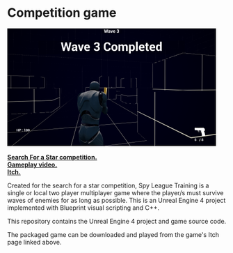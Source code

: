 # Competition game

<img src="ReadmeContent/CompetitionGameScreenshot.png" alt="Student demo reel" width="480" height="270"><br>

<a href="https://gradsingames.com/game-dev-challenges/search-for-a-star/"><b>Search For a Star competition.</b></a><br>
<a href="https://www.youtube.com/watch?v=N8DjZlzChRs"><b>Gameplay video.</b></a><br>
<a href="https://samuelbadman.itch.io/spy-league-training"><b>Itch.</b></a><br>

Created for the search for a star competition, Spy League Training is a single or local two player multiplayer game where the player/s must survive waves of enemies for as long as possible.
This is an Unreal Engine 4 project implemented with Blueprint visual scripting and C++.

This repository contains the Unreal Engine 4 project and game source code.

The packaged game can be downloaded and played from the game's Itch page linked above.
